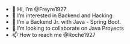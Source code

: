 - 👋 Hi, I’m @Freyre1927
- 👀 I’m interested in Backend and Hacking 
- 🌱 I’m a Backend Jr. with Java - Spring Boot.
- 💞️ I’m looking to collaborate on Java Proyects
- 📫 How to reach me @Roche1927

<!---
Freyre1927/Freyre1927 is a ✨ special ✨ repository because its `README.md` (this file) appears on your GitHub profile.
You can click the Preview link to take a look at your changes.
--->
